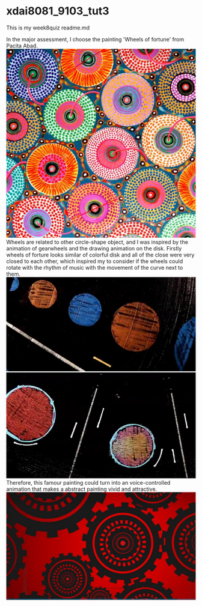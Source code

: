 # xdai8081_9103_tut3

This is my week8quiz readme.md

In the major assessment, I choose the painting 'Wheels of fortune' from Pacita Abad.
![An image of wheels of forture](asset/Pacita%20Abad%20Wheels%20of%20fortune.jpg)
Wheels are related to other circle-shape object, and I was inspired by the animation of gearwheels and the drawing animation on the disk. Firstly wheels of forture looks similar of colorful disk and all of the close were very closed to each other, which inspired my to consider if the wheels could rotate with the rhythm of music with the movement of the curve next to them. 
![An image of circle and curve animation](asset/blackwheels.jpg)
![An image of circle and curve animation](asset/blackwheels2.jpg)
Therefore, this famour painting could turn into an voice-controlled animation that makes a abstract painting vivid and attractive.
![An image of red and black wheels](asset/wheels.jpg)